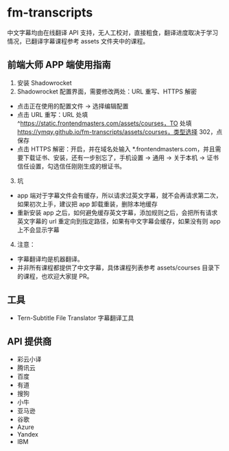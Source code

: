 # fm-transcripts

中文字幕均由在线翻译 API 支持，无人工校对，直接粗食，翻译进度取决于学习情况，已翻译字幕课程参考 assets 文件夹中的课程。

## 前端大师 APP 端使用指南

1. 安装 Shadowrocket
2. Shadowrocket 配置界面，需要修改两处：URL 重写、HTTPS 解密
  - 点击正在使用的配置文件 -> 选择编辑配置
  - 点击 URL 重写：URL 处填 ^https://static.frontendmasters.com/assets/courses，TO 处填 https://ymqy.github.io/fm-transcripts/assets/courses，类型选择 302，点保存
  - 点击 HTTPS 解密：开启，并在域名处输入 *.frontendmasters.com，并且需要下载证书、安装，还有一步别忘了，手机设置 -> 通用 -> 关于本机 -> 证书信任设置，勾选信任刚刚生成的根证书。
3. 坑
  - app 端对于字幕文件会有缓存，所以请求过英文字幕，就不会再请求第二次，如果初次上手，建议把 app 卸载重装，删除本地缓存
  - 重新安装 app 之后，如何避免缓存英文字幕，添加规则之后，会把所有请求英文字幕的 url 重定向到指定路径，如果有中文字幕会缓存，如果没有则 app 上不会显示字幕
4. 注意：
  - 字幕翻译均是机器翻译。
  - 并非所有课程都提供了中文字幕，具体课程列表参考 assets/courses 目录下的课程，也欢迎大家提 PR。


## 工具

- Tern-Subtitle File Translator 字幕翻译工具

## API 提供商
- 彩云小译
- 腾讯云
- 百度
- 有道
- 搜狗
- 小牛
- 亚马逊
- 谷歌
- Azure
- Yandex
- IBM
